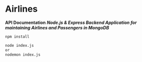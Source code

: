 # Airlines
**API Documentation**
***Node.js & Express Backend Application for maintaining Airlines and Passengers in MongoDB***

```bash
npm install

node index.js 
or
nodemon index.js
```



